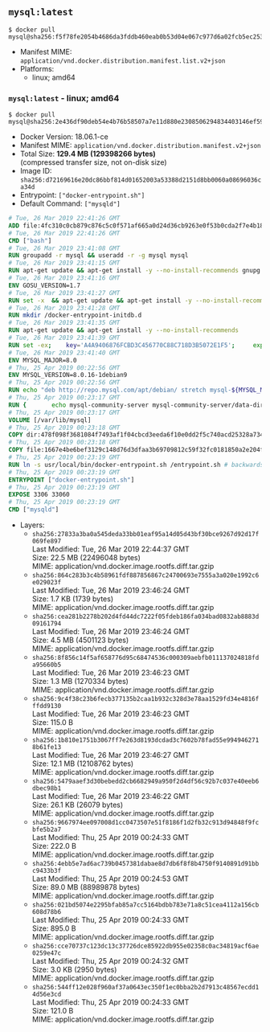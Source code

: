 ## `mysql:latest`

```console
$ docker pull mysql@sha256:f5f78fe2054b4686da3fddb460eab0b53d04e067c977d6a02fcb5ec25375ed15
```

-	Manifest MIME: `application/vnd.docker.distribution.manifest.list.v2+json`
-	Platforms:
	-	linux; amd64

### `mysql:latest` - linux; amd64

```console
$ docker pull mysql@sha256:2e436df90deb54e4b76b58507a7e11d880e2308506294834403146ef59aa9847
```

-	Docker Version: 18.06.1-ce
-	Manifest MIME: `application/vnd.docker.distribution.manifest.v2+json`
-	Total Size: **129.4 MB (129398266 bytes)**  
	(compressed transfer size, not on-disk size)
-	Image ID: `sha256:d72169616e20dc86bbf814d01652003a53388d2151d8bb0060a08696036ca34d`
-	Entrypoint: `["docker-entrypoint.sh"]`
-	Default Command: `["mysqld"]`

```dockerfile
# Tue, 26 Mar 2019 22:41:26 GMT
ADD file:4fc310c0cb879c876c5c0f571af665a0d24d36cb9263e0f53b0cda2f7e4b1844 in / 
# Tue, 26 Mar 2019 22:41:26 GMT
CMD ["bash"]
# Tue, 26 Mar 2019 23:41:08 GMT
RUN groupadd -r mysql && useradd -r -g mysql mysql
# Tue, 26 Mar 2019 23:41:15 GMT
RUN apt-get update && apt-get install -y --no-install-recommends gnupg dirmngr && rm -rf /var/lib/apt/lists/*
# Tue, 26 Mar 2019 23:41:16 GMT
ENV GOSU_VERSION=1.7
# Tue, 26 Mar 2019 23:41:27 GMT
RUN set -x 	&& apt-get update && apt-get install -y --no-install-recommends ca-certificates wget && rm -rf /var/lib/apt/lists/* 	&& wget -O /usr/local/bin/gosu "https://github.com/tianon/gosu/releases/download/$GOSU_VERSION/gosu-$(dpkg --print-architecture)" 	&& wget -O /usr/local/bin/gosu.asc "https://github.com/tianon/gosu/releases/download/$GOSU_VERSION/gosu-$(dpkg --print-architecture).asc" 	&& export GNUPGHOME="$(mktemp -d)" 	&& gpg --batch --keyserver ha.pool.sks-keyservers.net --recv-keys B42F6819007F00F88E364FD4036A9C25BF357DD4 	&& gpg --batch --verify /usr/local/bin/gosu.asc /usr/local/bin/gosu 	&& gpgconf --kill all 	&& rm -rf "$GNUPGHOME" /usr/local/bin/gosu.asc 	&& chmod +x /usr/local/bin/gosu 	&& gosu nobody true 	&& apt-get purge -y --auto-remove ca-certificates wget
# Tue, 26 Mar 2019 23:41:28 GMT
RUN mkdir /docker-entrypoint-initdb.d
# Tue, 26 Mar 2019 23:41:35 GMT
RUN apt-get update && apt-get install -y --no-install-recommends 		pwgen 		openssl 		perl 	&& rm -rf /var/lib/apt/lists/*
# Tue, 26 Mar 2019 23:41:39 GMT
RUN set -ex; 	key='A4A9406876FCBD3C456770C88C718D3B5072E1F5'; 	export GNUPGHOME="$(mktemp -d)"; 	gpg --batch --keyserver ha.pool.sks-keyservers.net --recv-keys "$key"; 	gpg --batch --export "$key" > /etc/apt/trusted.gpg.d/mysql.gpg; 	gpgconf --kill all; 	rm -rf "$GNUPGHOME"; 	apt-key list > /dev/null
# Tue, 26 Mar 2019 23:41:40 GMT
ENV MYSQL_MAJOR=8.0
# Thu, 25 Apr 2019 00:22:56 GMT
ENV MYSQL_VERSION=8.0.16-1debian9
# Thu, 25 Apr 2019 00:22:56 GMT
RUN echo "deb http://repo.mysql.com/apt/debian/ stretch mysql-${MYSQL_MAJOR}" > /etc/apt/sources.list.d/mysql.list
# Thu, 25 Apr 2019 00:23:17 GMT
RUN { 		echo mysql-community-server mysql-community-server/data-dir select ''; 		echo mysql-community-server mysql-community-server/root-pass password ''; 		echo mysql-community-server mysql-community-server/re-root-pass password ''; 		echo mysql-community-server mysql-community-server/remove-test-db select false; 	} | debconf-set-selections 	&& apt-get update && apt-get install -y mysql-community-client="${MYSQL_VERSION}" mysql-community-server-core="${MYSQL_VERSION}" && rm -rf /var/lib/apt/lists/* 	&& rm -rf /var/lib/mysql && mkdir -p /var/lib/mysql /var/run/mysqld 	&& chown -R mysql:mysql /var/lib/mysql /var/run/mysqld 	&& chmod 777 /var/run/mysqld
# Thu, 25 Apr 2019 00:23:17 GMT
VOLUME [/var/lib/mysql]
# Thu, 25 Apr 2019 00:23:18 GMT
COPY dir:478f098f3681084f7493af1f04cbcd3eeda6f10e0dd2f5c740acd25328a73455 in /etc/mysql/ 
# Thu, 25 Apr 2019 00:23:18 GMT
COPY file:1667e4be6bef3129c148d76d3dfaa3b69709812c59f32fc0181850a2e204f1bb in /usr/local/bin/ 
# Thu, 25 Apr 2019 00:23:19 GMT
RUN ln -s usr/local/bin/docker-entrypoint.sh /entrypoint.sh # backwards compat
# Thu, 25 Apr 2019 00:23:19 GMT
ENTRYPOINT ["docker-entrypoint.sh"]
# Thu, 25 Apr 2019 00:23:19 GMT
EXPOSE 3306 33060
# Thu, 25 Apr 2019 00:23:19 GMT
CMD ["mysqld"]
```

-	Layers:
	-	`sha256:27833a3ba0a545deda33bb01eaf95a14d05d43bf30bce9267d92d17f069fe897`  
		Last Modified: Tue, 26 Mar 2019 22:44:37 GMT  
		Size: 22.5 MB (22496048 bytes)  
		MIME: application/vnd.docker.image.rootfs.diff.tar.gzip
	-	`sha256:864c283b3c4b58961fdf887856867c24700693e7555a3a020e1992c6e029023f`  
		Last Modified: Tue, 26 Mar 2019 23:46:24 GMT  
		Size: 1.7 KB (1739 bytes)  
		MIME: application/vnd.docker.image.rootfs.diff.tar.gzip
	-	`sha256:cea281b2278b202d4fd44dc7222f05fdeb186fa034bad0832ab8883d09161794`  
		Last Modified: Tue, 26 Mar 2019 23:46:24 GMT  
		Size: 4.5 MB (4501123 bytes)  
		MIME: application/vnd.docker.image.rootfs.diff.tar.gzip
	-	`sha256:8f856c14f5af658776d95c68474536c000309aebfb011137024818fda95660b5`  
		Last Modified: Tue, 26 Mar 2019 23:46:23 GMT  
		Size: 1.3 MB (1270334 bytes)  
		MIME: application/vnd.docker.image.rootfs.diff.tar.gzip
	-	`sha256:9c4f38c23b6fecb377135b2caa1b932c328d3e78aa1529fd34e4816fffdd9130`  
		Last Modified: Tue, 26 Mar 2019 23:46:23 GMT  
		Size: 115.0 B  
		MIME: application/vnd.docker.image.rootfs.diff.tar.gzip
	-	`sha256:1b810e1751b3067ff7e263d8193dcdad3c7602b78fad55e9949462718b61fe13`  
		Last Modified: Tue, 26 Mar 2019 23:46:27 GMT  
		Size: 12.1 MB (12108762 bytes)  
		MIME: application/vnd.docker.image.rootfs.diff.tar.gzip
	-	`sha256:5479aaef3d30bebedd2cb6682949a950f2d4df56c92b7c037e40eeb6dbec98b1`  
		Last Modified: Tue, 26 Mar 2019 23:46:22 GMT  
		Size: 26.1 KB (26079 bytes)  
		MIME: application/vnd.docker.image.rootfs.diff.tar.gzip
	-	`sha256:9667974ee097008d1cc0473507e51f8186f1d2fb32c913d94848f9fcbfe5b2a7`  
		Last Modified: Thu, 25 Apr 2019 00:24:33 GMT  
		Size: 222.0 B  
		MIME: application/vnd.docker.image.rootfs.diff.tar.gzip
	-	`sha256:4ebb5e7ad6ac739b0457381dabae8d7db6f8f8b4750f9140891d91bbc9433b3f`  
		Last Modified: Thu, 25 Apr 2019 00:24:53 GMT  
		Size: 89.0 MB (88989878 bytes)  
		MIME: application/vnd.docker.image.rootfs.diff.tar.gzip
	-	`sha256:021bd5074e2295bfab85a7cc5164bdbb783e71a8c51cea4112a156cb608d78b6`  
		Last Modified: Thu, 25 Apr 2019 00:24:33 GMT  
		Size: 895.0 B  
		MIME: application/vnd.docker.image.rootfs.diff.tar.gzip
	-	`sha256:cce70737c123dc13c37726dce85922db955e02358c0ac34819acf6ae0259e47c`  
		Last Modified: Thu, 25 Apr 2019 00:24:32 GMT  
		Size: 3.0 KB (2950 bytes)  
		MIME: application/vnd.docker.image.rootfs.diff.tar.gzip
	-	`sha256:544ff12e028f960af37a0643ec350f1ec0bba2b2d7913c48567ecdd14d56e3cd`  
		Last Modified: Thu, 25 Apr 2019 00:24:33 GMT  
		Size: 121.0 B  
		MIME: application/vnd.docker.image.rootfs.diff.tar.gzip
